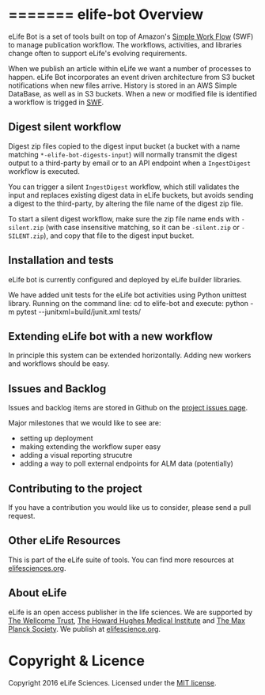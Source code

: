 =======
elife-bot Overview
=========

eLife Bot is a set of tools built on top of Amazon's [Simple Work Flow][swf] (SWF) to manage publication workflow. The workflows, activities, and libraries change often to support eLife's evolving requirements.

When we publish an article within eLife we want a number of processes to happen. eLife Bot incorporates an event driven architecture from S3 bucket notifications when new files arrive. History is stored in an AWS Simple DataBase, as well as in S3 buckets. When a new or modified file is identified a workflow is trigged in [SWF][swf].

[swf]: https://aws.amazon.com/swf/


## Digest silent workflow

Digest zip files copied to the digest input bucket (a bucket with a name matching `*-elife-bot-digests-input`) will normally transmit the digest output to a third-party by email or to an API endpoint when a `IngestDigest` workflow is executed.

You can trigger a silent `IngestDigest` workflow, which still validates the input and replaces existing digest data in eLife buckets, but avoids sending a digest to the third-party, by altering the file name of the digest zip file.

To start a silent digest workflow, make sure the zip file name ends with `-silent.zip` (with case insensitive matching, so it can be `-silent.zip` or `-SILENT.zip`), and copy that file to the digest input bucket.


## Installation and tests

eLife bot is currently configured and deployed by eLife builder libraries.

We have added unit tests for the eLife bot activities using Python unittest library. Running on the command line:
cd to elife-bot and execute:
python -m pytest --junitxml=build/junit.xml tests/


## Extending eLife bot with a new workflow

In principle this system can be extended horizontally. Adding new workers and workflows should be easy. 


## Issues and Backlog

Issues and backlog items are stored in Github on the [project issues page][pip].

Major milestones that we would like to see are:

- setting up deployment
- making extending the workflow super easy
- adding a visual reporting strucutre
- adding a way to poll external endpoints for ALM data (potentially)

[pip]: https://github.com/elifesciences/elife-bot/issues?labels=2+-+Working&milestone=2&state=open



## Contributing to the project

If you have a contribution you would like us to consider, please send a pull request. 


## Other eLife Resources

This is part of the eLife suite of tools. You can find more resources at [elifesciences.org](elifesciences.org).


## About eLife

eLife is an open access publisher in the life sciences. We are supported by [The Wellcome Trust](http://www.wellcome.ac.uk/), [The Howard Hughes Medical Institute](http://www.hhmi.org/) and [The Max Planck Society](http://www.mpg.de/en). We publish at [elifescience.org](http://elifesciences.org/).

# Copyright & Licence

Copyright 2016 eLife Sciences. Licensed under the [MIT license](LICENSE).
